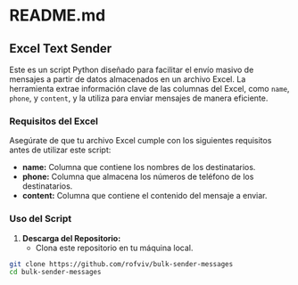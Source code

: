 # README.md

## Excel Text Sender

Este es un script Python diseñado para facilitar el envío masivo de mensajes a partir de datos almacenados en un archivo Excel. La herramienta extrae información clave de las columnas del Excel, como `name`, `phone`, y `content`, y la utiliza para enviar mensajes de manera eficiente.

### Requisitos del Excel

Asegúrate de que tu archivo Excel cumple con los siguientes requisitos antes de utilizar este script:

- **name:** Columna que contiene los nombres de los destinatarios.
- **phone:** Columna que almacena los números de teléfono de los destinatarios.
- **content:** Columna que contiene el contenido del mensaje a enviar.

### Uso del Script

1. **Descarga del Repositorio:**
   - Clona este repositorio en tu máquina local.

```bash
git clone https://github.com/rofviv/bulk-sender-messages
cd bulk-sender-messages
